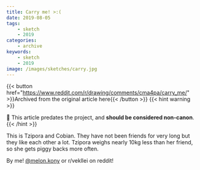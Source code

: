 ```yaml
---
title: Carry me! >:(
date: 2019-08-05
tags:
    - sketch
    - 2019
categories:
    - archive
keywords:
    - sketch
    - 2019
image: /images/sketches/carry.jpg
---
```

{{< button href="https://www.reddit.com/r/drawing/comments/cma4pa/carry_me/" >}}Archived from the original article here{{< /button >}}
{{< hint warning >}}

🌺 This article predates the project, and **should be considered non-canon**.
{{< /hint >}}

This is Tzipora and Cobian. They have not been friends for very long but they like each other a lot. Tzipora weighs nearly 10kg less than her friend, so she gets piggy backs more often.

By me! [@melon.kony](https://www.instagram.com/melon.kony/) or r/vekllei on reddit!
